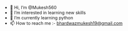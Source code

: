 - 👋 Hi, I’m @Mukesh560
- 👀 I’m interested in learning new skills
- 🌱 I’m currently learning python
- 📫 How to reach me :- bhardwazmukesh19@gmail.com

<!---
Mukesh560/Mukesh560 is a ✨ special ✨ repository because its `README.md` (this file) appears on your GitHub profile.
You can click the Preview link to take a look at your changes.
--->
